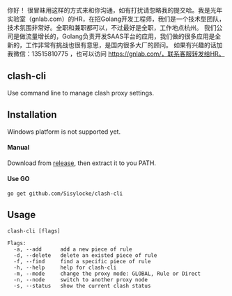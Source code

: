 你好！
很冒昧用这样的方式来和你沟通，如有打扰请忽略我的提交哈。我是光年实验室（gnlab.com）的HR，在招Golang开发工程师，我们是一个技术型团队，技术氛围非常好。全职和兼职都可以，不过最好是全职，工作地点杭州。
我们公司是做流量增长的，Golang负责开发SAAS平台的应用，我们做的很多应用是全新的，工作非常有挑战也很有意思，是国内很多大厂的顾问。
如果有兴趣的话加我微信：13515810775  ，也可以访问 https://gnlab.com/，联系客服转发给HR。
## clash-cli
Use command line to manage clash proxy settings. 

## Installation
Windows platform is not supported yet.

#### Manual
Download from [release](https://github.com/Sisylocke/clash-cli/releases), then extract it to you PATH.

#### Use GO
```
go get github.com/Sisylocke/clash-cli
```
## Usage

```
clash-cli [flags]

Flags:
  -a, --add      add a new piece of rule
  -d, --delete   delete an existed piece of rule
  -f, --find     find a specific piece of rule
  -h, --help     help for clash-cli
  -m, --mode     change the proxy mode: GLOBAL, Rule or Direct
  -n, --node     switch to another proxy node
  -s, --status   show the current clash status
```

